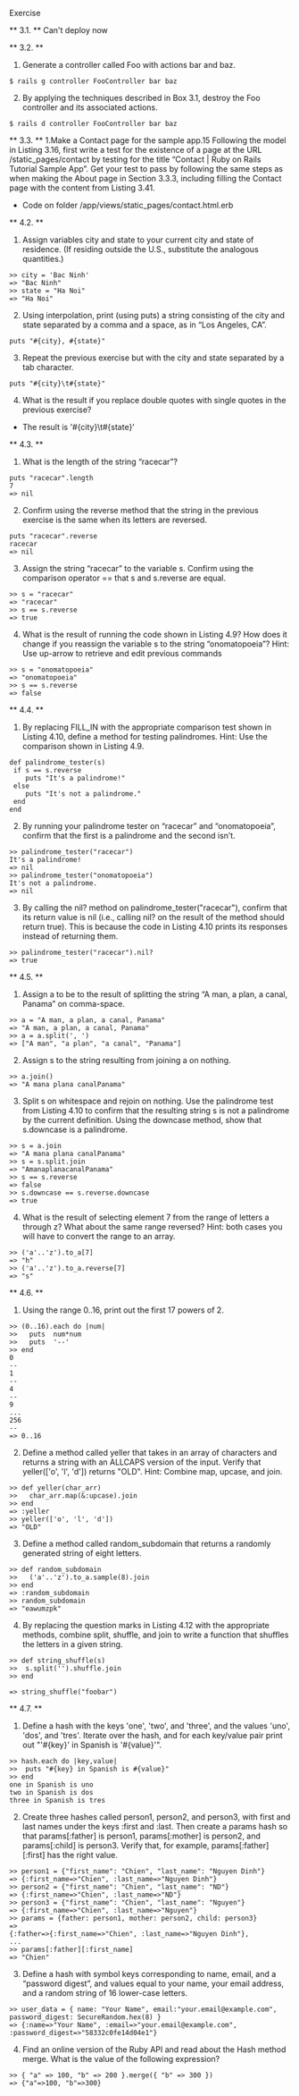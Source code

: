 Exercise 

** 3.1. **
Can't deploy now

** 3.2. **
1. Generate a controller called Foo with actions bar and baz.

```
$ rails g controller FooController bar baz
```

2. By applying the techniques described in Box 3.1, destroy the Foo controller and its associated actions.

```
$ rails d controller FooController bar baz
```

** 3.3. **
1.Make a Contact page for the sample app.15 Following the model in Listing 3.16, first write a test for the existence of a page at the URL /static_pages/contact by testing for the title “Contact | Ruby on Rails Tutorial
Sample App”. Get your test to pass by following the same steps as when
making the About page in Section 3.3.3, including filling the Contact
page with the content from Listing 3.41.

- Code on folder /app/views/static_pages/contact.html.erb

** 4.2. **
1. Assign variables city and state to your current city and state of residence. (If residing outside the U.S., substitute the analogous quantities.)

```
>> city = 'Bac Ninh'
=> "Bac Ninh"
>> state = "Ha Noi"
=> "Ha Noi"
```

2. Using interpolation, print (using puts) a string consisting of the city and
state separated by a comma and a space, as in “Los Angeles, CA”.

```
puts "#{city}, #{state}"
```

3. Repeat the previous exercise but with the city and state separated by a tab
character.

```
puts "#{city}\t#{state}"
```
4. What is the result if you replace double quotes with single quotes in the
previous exercise?

- The result is '#{city}\t#{state}'

** 4.3. **

1. What is the length of the string “racecar”?

```
puts "racecar".length
7
=> nil
```

2. Confirm using the reverse method that the string in the previous exercise is the same when its letters are reversed.

```
puts "racecar".reverse
racecar
=> nil
```

3. Assign the string “racecar” to the variable s. Confirm using the comparison operator == that s and s.reverse are equal.

```
>> s = "racecar"
=> "racecar"
>> s == s.reverse
=> true
```

4. What is the result of running the code shown in Listing 4.9? How does it
change if you reassign the variable s to the string “onomatopoeia”? Hint:
Use up-arrow to retrieve and edit previous commands

```
>> s = "onomatopoeia"            
=> "onomatopoeia"
>> s == s.reverse    
=> false
```


** 4.4. **

1. By replacing FILL_IN with the appropriate comparison test shown in
Listing 4.10, define a method for testing palindromes. Hint: Use the
comparison shown in Listing 4.9.

```
def palindrome_tester(s)
 if s == s.reverse
    puts "It's a palindrome!"
 else
    puts "It's not a palindrome."
 end
end
```

2. By running your palindrome tester on “racecar” and “onomatopoeia”,
confirm that the first is a palindrome and the second isn’t.

```
>> palindrome_tester("racecar")
It's a palindrome!
=> nil
>> palindrome_tester("onomatopoeia")
It's not a palindrome.
=> nil
```

3. By calling the nil? method on palindrome_tester("racecar"),
confirm that its return value is nil (i.e., calling nil? on the result of the
method should return true). This is because the code in Listing 4.10
prints its responses instead of returning them.

```
>> palindrome_tester("racecar").nil?
=> true
```

** 4.5. **

1. Assign a to be to the result of splitting the string “A man, a plan, a canal,
Panama” on comma-space.

```
>> a = "A man, a plan, a canal, Panama"
=> "A man, a plan, a canal, Panama"
>> a = a.split(', ')
=> ["A man", "a plan", "a canal", "Panama"]
```

2. Assign s to the string resulting from joining a on nothing.

```
>> a.join()
=> "A mana plana canalPanama"
```

3. Split s on whitespace and rejoin on nothing. Use the palindrome test from Listing 4.10 to confirm that the resulting string s is not a palindrome by the current definition. Using the downcase method, show that s.downcase is a palindrome.

```
>> s = a.join
=> "A mana plana canalPanama"
>> s = s.split.join
=> "AmanaplanacanalPanama"
>> s == s.reverse
=> false
>> s.downcase == s.reverse.downcase
=> true
```

4. What is the result of selecting element 7 from the range of letters a through z? What about the same range reversed? Hint: both cases you will have to convert the range to an array.

```
>> ('a'..'z').to_a[7]        
=> "h"
>> ('a'..'z').to_a.reverse[7]
=> "s"
```

** 4.6. **

1. Using the range 0..16, print out the first 17 powers of 2.

```
>> (0..16).each do |num|
>>   puts  num*num
>>   puts  '--'
>> end
0
--
1
--
4
--
9
...
256
--
=> 0..16

```
2. Define a method called yeller that takes in an array of characters and
returns a string with an ALLCAPS version of the input. Verify that yeller(['o', 'l', 'd']) returns "OLD". Hint: Combine map, upcase, and join.

```
>> def yeller(char_arr)
>>   char_arr.map(&:upcase).join
>> end
=> :yeller
>> yeller(['o', 'l', 'd'])
=> "OLD"
```

3. Define a method called random_subdomain that returns a randomly
generated string of eight letters.

```
>> def random_subdomain
>>   ('a'..'z').to_a.sample(8).join
>> end
=> :random_subdomain
>> random_subdomain
=> "eawumzpk"
```

4. By replacing the question marks in Listing 4.12 with the appropriate
methods, combine split, shuffle, and join to write a function that
shuffles the letters in a given string.

```
>> def string_shuffle(s)
>>  s.split('').shuffle.join
>> end

=> string_shuffle("foobar")
```

** 4.7. **

1. Define a hash with the keys 'one', 'two', and 'three', and the values 'uno', 'dos', and 'tres'. Iterate over the hash, and for each key/value pair print out "'#{key}' in Spanish is '#{value}'".

```
>> hash.each do |key,value|
>>  puts "#{key} in Spanish is #{value}"
>> end
one in Spanish is uno
two in Spanish is dos
three in Spanish is tres
```

2. Create three hashes called person1, person2, and person3, with first and last names under the keys :first and :last. Then create a params hash so that params[:father] is person1, params[:mother] is person2, and params[:child] is person3.
Verify that, for example, params[:father][:first] has the right value.

```
>> person1 = {"first_name": "Chien", "last_name": "Nguyen Dinh"}
=> {:first_name=>"Chien", :last_name=>"Nguyen Dinh"}
>> person2 = {"first_name": "Chien", "last_name": "ND"}
=> {:first_name=>"Chien", :last_name=>"ND"}
>> person3 = {"first_name": "Chien", "last_name": "Nguyen"}
=> {:first_name=>"Chien", :last_name=>"Nguyen"}
>> params = {father: person1, mother: person2, child: person3}
=> 
{:father=>{:first_name=>"Chien", :last_name=>"Nguyen Dinh"},
...
>> params[:father][:first_name]
=> "Chien"
```

3. Define a hash with symbol keys corresponding to name, email, and a
“password digest”, and values equal to your name, your email address,
and a random string of 16 lower-case letters.

```
>> user_data = { name: "Your Name", email:"your.email@example.com", password_digest: SecureRandom.hex(8) }
=> {:name=>"Your Name", :email=>"your.email@example.com", :password_digest=>"58332c0fe14d04e1"}
```

4. Find an online version of the Ruby API and read about the Hash method merge. What is the value of the following expression?

```
>> { "a" => 100, "b" => 200 }.merge({ "b" => 300 })
=> {"a"=>100, "b"=>300}
```